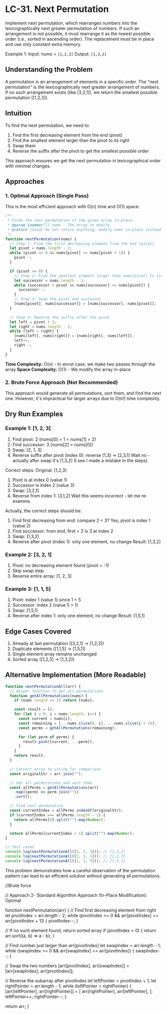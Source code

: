 # LC-31. Next Permutation

Implement next permutation, which rearranges numbers into the lexicographically next greater permutation of numbers.
If such an arrangement is not possible, it must rearrange it as the lowest possible order (i.e., sorted in ascending order).
The replacement must be in place and use only constant extra memory.

Example 1:
Input: nums = `[1,2,3]`
Output: `[1,3,2]`

## Understanding the Problem

A permutation is an arrangement of elements in a specific order. The "next permutation" is the lexicographically next greater arrangement of numbers.
If no such arrangement exists (like [3,2,1]), we return the smallest possible permutation ([1,2,3]).

## Intuition

To find the next permutation, we need to:

1. Find the first decreasing element from the end (pivot)
2. Find the smallest element larger than the pivot to its right
3. Swap them
4. Reverse the suffix after the pivot to get the smallest possible order

This approach ensures we get the next permutation in lexicographical order with minimal changes.

## Approaches

### 1. Optimal Approach (Single Pass)

This is the most efficient approach with O(n) time and O(1) space.

```javascript
/**
 * Finds the next permutation of the given array in-place.
 * @param {number[]} nums - The array to modify
 * @return {void} Do not return anything, modify nums in-place instead.
 */
function nextPermutation(nums) {
  // Step 1: Find the first decreasing element from the end (pivot)
  let pivot = nums.length - 2;
  while (pivot >= 0 && nums[pivot] >= nums[pivot + 1]) {
    pivot--;
  }

  if (pivot >= 0) {
    // Step 2: Find the smallest element larger than nums[pivot] to its right
    let successor = nums.length - 1;
    while (successor > pivot && nums[successor] <= nums[pivot]) {
      successor--;
    }
    // Step 3: Swap the pivot and successor
    [nums[pivot], nums[successor]] = [nums[successor], nums[pivot]];
  }

  // Step 4: Reverse the suffix after the pivot
  let left = pivot + 1;
  let right = nums.length - 1;
  while (left < right) {
    [nums[left], nums[right]] = [nums[right], nums[left]];
    left++;
    right--;
  }
}
```

**Time Complexity:** O(n) - In worst case, we make two passes through the array
**Space Complexity:** O(1) - We modify the array in-place

### 2. Brute Force Approach (Not Recommended)

This approach would generate all permutations, sort them, and find the next one. However, it's impractical for larger arrays due to O(n!) time complexity.

## Dry Run Examples

### Example 1: [1, 2, 3]

1. Find pivot: 2 (nums[0] = 1 < nums[1] = 2)
2. Find successor: 3 (nums[2] > nums[0])
3. Swap: [2, 1, 3]
4. Reverse suffix after pivot (index 0): reverse [1,3] → [2,3,1]
   Wait no - actually after swap it's [1,3,2] (I see I made a mistake in the steps)

Correct steps:
Original: [1,2,3]

1. Pivot is at index 0 (value 1)
2. Successor is index 2 (value 3)
3. Swap: [3,2,1]
4. Reverse from index 1: [3,1,2]
   Wait this seems incorrect - let me re-examine.

Actually, the correct steps should be:

1. Find first decreasing from end: compare 2 < 3? Yes, pivot is index 1 (value 2)
2. Find successor: from end, first > 2 is 3 at index 2
3. Swap: [1,3,2]
4. Reverse after pivot (index 1): only one element, no change
   Result: [1,3,2]

### Example 2: [3, 2, 1]

1. Pivot: no decreasing element found (pivot = -1)
2. Skip swap step
3. Reverse entire array: [1, 2, 3]

### Example 3: [1, 1, 5]

1. Pivot: index 1 (value 1) since 1 < 5
2. Successor: index 2 (value 5 > 1)
3. Swap: [1,5,1]
4. Reverse after index 1: only one element, no change
   Result: [1,5,1]

## Edge Cases Covered

1. Already at last permutation ([3,2,1] → [1,2,3])
2. Duplicate elements ([1,1,5] → [1,5,1])
3. Single element array remains unchanged
4. Sorted array ([1,2,3] → [1,3,2])

## Alternative Implementation (More Readable)

```javascript
function nextPermutationAll(arr) {
  // Helper function to get all permutations
  function getAllPermutations(nums) {
    if (nums.length <= 1) return [nums];

    const result = [];
    for (let i = 0; i < nums.length; i++) {
      const current = nums[i];
      const remaining = [...nums.slice(0, i), ...nums.slice(i + 1)];
      const perms = getAllPermutations(remaining);

      for (let perm of perms) {
        result.push([current, ...perm]);
      }
    }
    return result;
  }

  // Convert array to string for comparison
  const originalStr = arr.join("");

  // Get all permutations and sort them
  const allPerms = getAllPermutations(arr)
    .map((perm) => perm.join(""))
    .sort();

  // Find next permutation
  const currentIndex = allPerms.indexOf(originalStr);
  if (currentIndex === allPerms.length - 1) {
    return allPerms[0].split("").map(Number);
  }

  return allPerms[currentIndex + 1].split("").map(Number);
}

// Test cases
console.log(nextPermutationAll([1, 2, 3])); // [1,3,2]
console.log(nextPermutationAll([3, 2, 1])); // [1,2,3]
console.log(nextPermutationAll([1, 1, 5])); // [1,5,1]
```

This problem demonstrates how a careful observation of the permutation pattern can lead to an efficient solution without generating all permutations.

//Brute force

// Approach 2- Standard Algorithm Approach (In-Place Modification): Optimal

function nextPermutation(arr) {
// Find first decreasing element from right
let pivotIndex = arr.length - 2;
while (pivotIndex >= 0 && arr[pivotIndex] >= arr[pivotIndex + 1]) {
pivotIndex--;
}

// If no such element found, return sorted array
if (pivotIndex < 0) {
return arr.sort((a, b) => a - b);
}

// Find number just larger than arr[pivotIndex]
let swapIndex = arr.length - 1;
while (swapIndex >= 0 && arr[swapIndex] <= arr[pivotIndex]) {
swapIndex--;
}

// Swap the two numbers
[arr[pivotIndex], arr[swapIndex]] = [arr[swapIndex], arr[pivotIndex]];

// Reverse the subarray after pivotIndex
let leftPointer = pivotIndex + 1;
let rightPointer = arr.length - 1;
while (leftPointer < rightPointer) {
[arr[leftPointer], arr[rightPointer]] = [
arr[rightPointer],
arr[leftPointer],
];
leftPointer++;
rightPointer--;
}

return arr;
}
